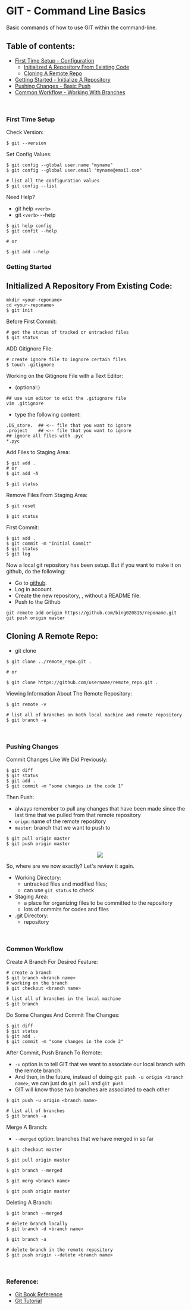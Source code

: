 # GIT - Command Line Basics
Basic commands of how to use GIT within the command-line.


## Table of contents:  
* [First Time Setup - Configuration ](#first-time-setup)
	+ [Initialized A Repository From Existing Code](#initialized-a-repository-from-existing-code)
	+ [Cloning A Remote Repo](#cloning-a-remote-repo)
* [Getting Started - Initialize A Repository](#getting-started) 
* [Pushing Changes - Basic Push](#pushing-changes)  
* [Common Workflow - Working With Branches ](#common-workflow) 

<br>

### First Time Setup
Check Version:
```
$ git --version
```

Set Config Values:
```
$ git config --global user.name "myname"
$ git config --global user.email "myname@email.com"

# list all the configuration values
$ git config --list  
```

Need Help?

* git help `<verb>`
* git `<verb>` --help

```
$ git help config
$ git confit --help

# or

$ git add --help
```

### Getting Started
## Initialized A Repository From Existing Code:
```
mkdir <your-reponame>
cd <your-reponame>
$ git init
```

Before First Commit:
```
# get the status of tracked or untracked files
$ git status
```

ADD Gitignore File:
```
# create ignore file to ingnore certain files
$ touch .gitignore
```

Working on the Gitignore File with a Text Editor:
* (optional:)
```
## use vim editor to edit the .gitignore file
vim .gitignore
```
* type the following content:
```
.DS_store.  ## <-- file that you want to ignore
.project    ## <-- file that you want to ignore
## ignore all files with .pyc
*.pyc 
```

Add Files to Staging Area:
```
$ git add . 
# or
$ git add -A

$ git status
```

Remove Files From Staging Area:
```
$ git reset

$ git status
```

First Commit:
```
$ git add .
$ git commit -m "Initial Commit"
$ git status
$ git log
```
Now a local git repository has been setup. But if you want to make it on github, do the following:

* Go to [github](https://github.com/). 
* Log in account. 
* Create the new repository, <your-reponame>, without a README file.
* Push to the Github
```
git remote add origin https://github.com/bing020815/reponame.git
git push origin master
```

## Cloning A Remote Repo:

* git clone <url> <where to clone>

```
$ git clone ../remote_repo.git .

# or

$ git clone https://github.com/username/remote_repo.git .
```

Viewing Information About The Remote Repository:
```
$ git remote -v

# list all of branches on both local machine and remote repository
$ git branch -a
```
<br>

### Pushing Changes
Commit Changes Like We Did Previously:
```
$ git diff
$ git status
$ git add .
$ git commit -m "some changes in the code 1"
```

Then Push:

* always remember to pull any changes that have been made since the last time that we pulled from that remote repository
* `orign`: name of the remote repository
* `master`: branch that we want to push to 

```
$ git pull origin master
$ git push origin master
```

<p align="center"><img src="./images/gitstage.png"></p>
So, where are we now exactly? Let's review it again.

* Working Directory: 
	+ untracked files and modified files; 
	+ can use `git status` to check
* Staging Area:
	+ a place for organizing files to be committed to the repository
	+ lots of commits for codes and files
* .git Directory:
	+ repository


<br>

### Common Workflow 
Create A Branch For Desired Feature:
```
# create a branch
$ git branch <branch name>
# working on the branch
$ git checkout <branch name>

# list all of branches in the local machine
$ git branch
```

Do Some Changes And Commit The Changes:
```
$ git diff
$ git status
$ git add .
$ git commit -m "some changes in the code 2"
```

After Commit, Push Branch To Remote:

* `-u` option is to tell GIT that we want to associate our local branch with the remote branch. 
* And then, in the future, instead of doing `git push -u origin <branch name>`, we can just do `git pull` and `git push` 
* GIT will know those two branches are associated to each other

```
$ git push -u origin <branch name>

# list all of branches
$ git branch -a
```

Merge A Branch:

* `--merged` option: branches that we have merged in so far

```
$ git checkout master

$ git pull origin master

$ git branch --merged

$ git merg <branch name>

$ git push origin master
```

Deleting A Branch:
```
$ git branch --merged

# delete branch locally
$ git branch -d <branch name>

$ git branch -a

# delete branch in the remote repository 
$ git push origin --delete <branch name>
```

<br>

### Reference:  
* [Git Book Reference](https://git-scm.com/book/en/v2)  
* [Git Tutorial](https://www.youtube.com/watch?v=HVsySz-h9r4&list=PL-osiE80TeTuRUfjRe54Eea17-YfnOOAx&index=1)
